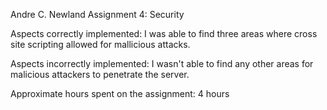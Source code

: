 Andre C. Newland
Assignment 4: Security 

Aspects correctly implemented: I was able to find three areas where cross site scripting allowed for 
mallicious attacks.

Aspects incorrectly implemented: I wasn't able to find any other areas for malicious attackers to 
penetrate the server.

Approximate hours spent on the assignment: 4 hours